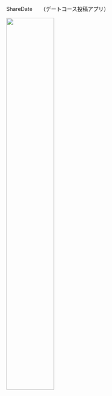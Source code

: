 ShareDate　　（デートコース投稿アプリ）


<img src="https://user-images.githubusercontent.com/58681457/76181918-3367fc00-6206-11ea-9a59-cd93d1d6b691.jpeg" width=50%>


